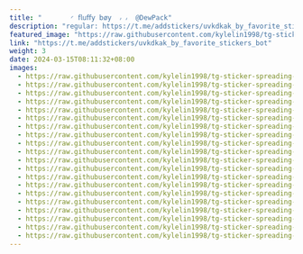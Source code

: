 ```yaml
---
title: "‌       ◜ 𝖿𝗅𝗎𝖿𝖿𝗒‌ 𝖻ø𝗒  ៸ ៸  @DewPack"
description: "regular: https://t.me/addstickers/uvkdkak_by_favorite_stickers_bot"
featured_image: "https://raw.githubusercontent.com/kylelin1998/tg-sticker-spreading-worldwide-images/main/img/b7b3518e-56c9-40c9-b0c8-a946ce3116c0.jpg"
link: "https://t.me/addstickers/uvkdkak_by_favorite_stickers_bot"
weight: 3
date: 2024-03-15T08:11:32+08:00
images:
  - https://raw.githubusercontent.com/kylelin1998/tg-sticker-spreading-worldwide-images/main/img/b7b3518e-56c9-40c9-b0c8-a946ce3116c0.jpg
  - https://raw.githubusercontent.com/kylelin1998/tg-sticker-spreading-worldwide-images/main/img/4472a9f3-483a-4b51-a858-5f4e9355bb45.jpg
  - https://raw.githubusercontent.com/kylelin1998/tg-sticker-spreading-worldwide-images/main/img/5d1cf669-bed5-4fd7-8160-5c42ff62e036.jpg
  - https://raw.githubusercontent.com/kylelin1998/tg-sticker-spreading-worldwide-images/main/img/c5aa16e4-630b-42e6-ac45-8c4241b984b2.jpg
  - https://raw.githubusercontent.com/kylelin1998/tg-sticker-spreading-worldwide-images/main/img/2b048cb1-e6e9-4a79-86cf-be8f24295380.jpg
  - https://raw.githubusercontent.com/kylelin1998/tg-sticker-spreading-worldwide-images/main/img/2272bff1-ddfc-4044-896a-5b231505c006.jpg
  - https://raw.githubusercontent.com/kylelin1998/tg-sticker-spreading-worldwide-images/main/img/1c0cdb01-57f0-4f41-a493-249f2b2747a6.jpg
  - https://raw.githubusercontent.com/kylelin1998/tg-sticker-spreading-worldwide-images/main/img/9aa0c0b9-b687-4cdc-8278-b69bee9f7d0a.jpg
  - https://raw.githubusercontent.com/kylelin1998/tg-sticker-spreading-worldwide-images/main/img/d1d73e96-9a50-4cf9-aff4-1d31c0e21d90.jpg
  - https://raw.githubusercontent.com/kylelin1998/tg-sticker-spreading-worldwide-images/main/img/c3d2cda1-d1d5-4ea7-9633-4af4e2547655.jpg
  - https://raw.githubusercontent.com/kylelin1998/tg-sticker-spreading-worldwide-images/main/img/5f91683e-17d3-4486-8460-0b9184c8efbf.jpg
  - https://raw.githubusercontent.com/kylelin1998/tg-sticker-spreading-worldwide-images/main/img/2559208c-0021-45f2-87e3-a9a525117195.jpg
  - https://raw.githubusercontent.com/kylelin1998/tg-sticker-spreading-worldwide-images/main/img/0c779aba-8d74-4e35-9b69-8567c3373e6d.jpg
  - https://raw.githubusercontent.com/kylelin1998/tg-sticker-spreading-worldwide-images/main/img/dd76d03a-a597-46b9-8204-cbf1473dc63d.jpg
  - https://raw.githubusercontent.com/kylelin1998/tg-sticker-spreading-worldwide-images/main/img/2cf730e5-fab7-417a-b5ca-47fb22e07834.jpg
  - https://raw.githubusercontent.com/kylelin1998/tg-sticker-spreading-worldwide-images/main/img/44690315-9df5-4005-b902-fddf19adb8bd.jpg
  - https://raw.githubusercontent.com/kylelin1998/tg-sticker-spreading-worldwide-images/main/img/7096aeb5-fdcf-4dac-a8b6-0a459fa6a54a.jpg
  - https://raw.githubusercontent.com/kylelin1998/tg-sticker-spreading-worldwide-images/main/img/51008d03-dcf6-4d0b-ac7d-71cf4e37e6f9.jpg
  - https://raw.githubusercontent.com/kylelin1998/tg-sticker-spreading-worldwide-images/main/img/5a3112bc-bb0c-4f02-90d3-9c2903eab1ae.jpg
  - https://raw.githubusercontent.com/kylelin1998/tg-sticker-spreading-worldwide-images/main/img/dd16c1a1-57bb-4b74-bba4-dcb21835b218.jpg
---
```

